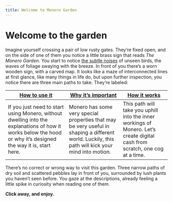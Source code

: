 ```yaml
---
title: Welcome to Monero Garden
---
```

# Welcome to the garden

Imagine yourself crossing a pair of low rusty gates. They’re fixed open, and on the side of one of them you notice a little brass sign that reads *The Monero Garden*. You start to notice [the subtle noises](https://mynoise.net/NoiseMachines/japaneseGardenSoundscapeGenerator.php) of unseen birds, the waves of foliage swaying with the breeze.  In front of you there’s a worn wooden sign, with a carved map. It looks like a maze of interconnected lines at first glance, like many things in life do, but upon further inspection, you notice there are three main paths to take. They’re labeled:

| [How to use it](1-manual-for-users/1.01_get-started.md)| [Why it’s important](2.00_stop.md) | [How it works](3.00-from_scratch.md) |
| --- | --- | --- |
| If you just need to start using Monero, without dwelling into the explanations of how it works below the hood or why it’s designed the way it is, start here. | Monero has some very special properties that may be very useful in shaping a different world. Luckily, this path will kick your mind into motion. | This path will take you uphill into the inner workings of Monero. Let’s create digital cash from scratch, one cog at a time. |

There’s no correct or wrong way to visit this garden. Three narrow paths of dry soil and scattered pebbles lay in front of you, surrounded by lush plants you haven’t seen before. You gaze at the descriptions, already feeling a little spike in curiosity when reading one of them.

**Click away, and enjoy.**
